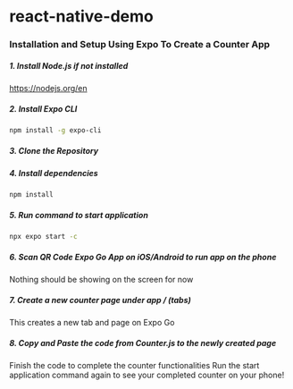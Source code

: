 # react-native-demo
### Installation and Setup Using Expo To Create a Counter App

##### 1. Install Node.js if not installed
https://nodejs.org/en

##### 2. Install Expo CLI
```bash
npm install -g expo-cli
```

##### 3. Clone the Repository

##### 4. Install dependencies
```bash
npm install
```

##### 5. Run command to start application
```bash
npx expo start -c
```
##### 6. Scan QR Code Expo Go App on iOS/Android to run app on the phone 
Nothing should be showing on the screen for now

##### 7. Create a new counter page under app / (tabs)
This creates a new tab and page on Expo Go

##### 8. Copy and Paste the code from Counter.js to the newly created page
Finish the code to complete the counter functionalities
Run the start application command again to see your completed counter on your phone!


